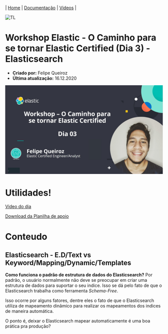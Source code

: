 | [Home](https://techlipe.github.io/Guia-Completo-Elastic-Stack) | [Documentação](https://techlipe.github.io/Guia-Completo-Elastic-Stack/guia-completo) | [Videos](https://techlipe.github.io/Guia-Completo-Elastic-Stack/rasgando-o-bit-com-elastic) | 

![TL](banner-tl.png)

# Workshop Elastic -  O Caminho para se tornar Elastic Certified (Dia 3) - Elasticsearch
* **Criado por:** Felipe Queiroz <br>
* **Última atualização:** 16.12.2020

![banner](workshop-cert-dia03.jpg)

# Utilidades!

[Video do dia](https://www.youtube.com/watch?v=Ynn9YEDPeks)

[Download da Planilha de apoio](https://github.com/techlipe/Guia-Completo-Elastic-Stack/raw/master/Cronograma%20de%20Certifica%C3%A7%C3%A3o%20-%20Certified%20Engineer.xlsx)

# Conteudo

## Elasticsearch - E.D/Text vs Keyword/Mapping/Dynamic/Templates

**Como funciona o padrão de estrutura de dados do Elasticsearch?**
Por padrão, o usuário normalmente não deve se preocupar em criar uma estrutura de dados para suportar o seu indice. Isso se dá pelo fato de que o Elasticsearch trabalha como ferramenta _Schema-Free_.

Isso ocorre por alguns fatores, dentre eles o fato de que o Elasticsearch utiliza de mapeamento dinâmico para realizar os mapeamentos dos indices de maneira automática.

O ponto é, deixar o Elasticsearch mapear automaticamente é uma boa prática pra produção?
